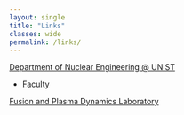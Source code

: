 ```yaml
---
layout: single
title: "Links"
classes: wide
permalink: /links/
---
```


[Department of Nuclear Engineering @ UNIST](https://nuclear.unist.ac.kr)
  - [Faculty](https://nuclear.unist.ac.kr/people/faculty_school/)

[Fusion and Plasma Dynamics Laboratory](http://fpdl.kaist.ac.kr)
